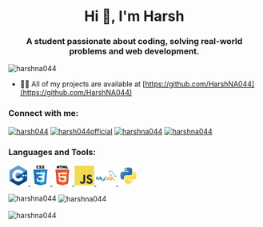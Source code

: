 <h1 align="center">Hi 👋, I'm Harsh</h1>
<h3 align="center">A student passionate about coding, solving real-world problems and web development.</h3>

<p align="left"> <img src="https://komarev.com/ghpvc/?username=harshna044&label=Profile%20views&color=0e75b6&style=flat" alt="harshna044" /> </p>

- 👨‍💻 All of my projects are available at [https://github.com/HarshNA044](https://github.com/HarshNA044)

<h3 align="left">Connect with me:</h3>
<p align="left">
<a href="https://linkedin.com/in/harsh044" target="blank"><img align="center" src="https://raw.githubusercontent.com/rahuldkjain/github-profile-readme-generator/master/src/images/icons/Social/linked-in-alt.svg" alt="harsh044" height="30" width="40" /></a>
<a href="https://instagram.com/harsh044official" target="blank"><img align="center" src="https://raw.githubusercontent.com/rahuldkjain/github-profile-readme-generator/master/src/images/icons/Social/instagram.svg" alt="harsh044official" height="30" width="40" /></a>
<a href="https://www.hackerrank.com/harshna044" target="blank"><img align="center" src="https://raw.githubusercontent.com/rahuldkjain/github-profile-readme-generator/master/src/images/icons/Social/hackerrank.svg" alt="harshna044" height="30" width="40" /></a>
<a href="https://www.leetcode.com/harshna044" target="blank"><img align="center" src="https://raw.githubusercontent.com/rahuldkjain/github-profile-readme-generator/master/src/images/icons/Social/leet-code.svg" alt="harshna044" height="30" width="40" /></a>
</p>

<h3 align="left">Languages and Tools:</h3>
<p align="left"> <a href="https://www.w3schools.com/cpp/" target="_blank" rel="noreferrer"> <img src="https://raw.githubusercontent.com/devicons/devicon/master/icons/cplusplus/cplusplus-original.svg" alt="cplusplus" width="40" height="40"/> </a> <a href="https://www.w3schools.com/css/" target="_blank" rel="noreferrer"> <img src="https://raw.githubusercontent.com/devicons/devicon/master/icons/css3/css3-original-wordmark.svg" alt="css3" width="40" height="40"/> </a> <a href="https://www.w3.org/html/" target="_blank" rel="noreferrer"> <img src="https://raw.githubusercontent.com/devicons/devicon/master/icons/html5/html5-original-wordmark.svg" alt="html5" width="40" height="40"/> </a> <a href="https://developer.mozilla.org/en-US/docs/Web/JavaScript" target="_blank" rel="noreferrer"> <img src="https://raw.githubusercontent.com/devicons/devicon/master/icons/javascript/javascript-original.svg" alt="javascript" width="40" height="40"/> </a> <a href="https://www.mysql.com/" target="_blank" rel="noreferrer"> <img src="https://raw.githubusercontent.com/devicons/devicon/master/icons/mysql/mysql-original-wordmark.svg" alt="mysql" width="40" height="40"/> </a> <a href="https://www.python.org" target="_blank" rel="noreferrer"> <img src="https://raw.githubusercontent.com/devicons/devicon/master/icons/python/python-original.svg" alt="python" width="40" height="40"/> </a> </p>

<p><img align="left" src="https://github-readme-stats.vercel.app/api/top-langs?username=harshna044&show_icons=true&locale=en&layout=compact" alt="harshna044" /></p>

<p>&nbsp;<img align="center" src="https://github-readme-stats.vercel.app/api?username=harshna044&show_icons=true&theme=radical&locale=en" alt="harshna044" /></p>

<p><img align="center" src="https://github-readme-streak-stats.herokuapp.com/?user=harshna044&" alt="harshna044" /></p>
